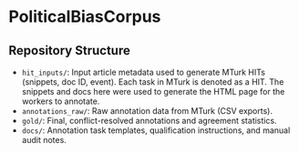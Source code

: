 # PoliticalBiasCorpus

## Repository Structure

- `hit_inputs/`: Input article metadata used to generate MTurk HITs (snippets, doc ID, event). Each task in MTurk is denoted as a HIT. The snippets and docs here were used to generate the HTML page for the workers to annotate.
- `annotations_raw/`: Raw annotation data from MTurk (CSV exports).
- `gold/`: Final, conflict-resolved annotations and agreement statistics.
- `docs/`: Annotation task templates, qualification instructions, and manual audit notes.

